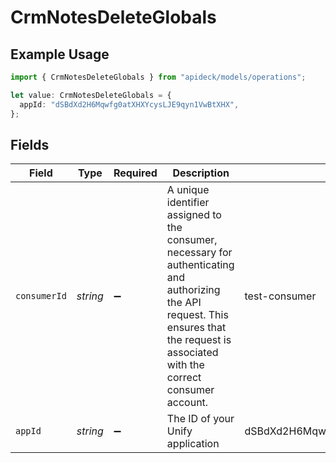 # CrmNotesDeleteGlobals

## Example Usage

```typescript
import { CrmNotesDeleteGlobals } from "apideck/models/operations";

let value: CrmNotesDeleteGlobals = {
  appId: "dSBdXd2H6Mqwfg0atXHXYcysLJE9qyn1VwBtXHX",
};
```

## Fields

| Field                                                                                                                                                                                      | Type                                                                                                                                                                                       | Required                                                                                                                                                                                   | Description                                                                                                                                                                                | Example                                                                                                                                                                                    |
| ------------------------------------------------------------------------------------------------------------------------------------------------------------------------------------------ | ------------------------------------------------------------------------------------------------------------------------------------------------------------------------------------------ | ------------------------------------------------------------------------------------------------------------------------------------------------------------------------------------------ | ------------------------------------------------------------------------------------------------------------------------------------------------------------------------------------------ | ------------------------------------------------------------------------------------------------------------------------------------------------------------------------------------------ |
| `consumerId`                                                                                                                                                                               | *string*                                                                                                                                                                                   | :heavy_minus_sign:                                                                                                                                                                         | A unique identifier assigned to the consumer, necessary for authenticating and authorizing the API request. This ensures that the request is associated with the correct consumer account. | test-consumer                                                                                                                                                                              |
| `appId`                                                                                                                                                                                    | *string*                                                                                                                                                                                   | :heavy_minus_sign:                                                                                                                                                                         | The ID of your Unify application                                                                                                                                                           | dSBdXd2H6Mqwfg0atXHXYcysLJE9qyn1VwBtXHX                                                                                                                                                    |